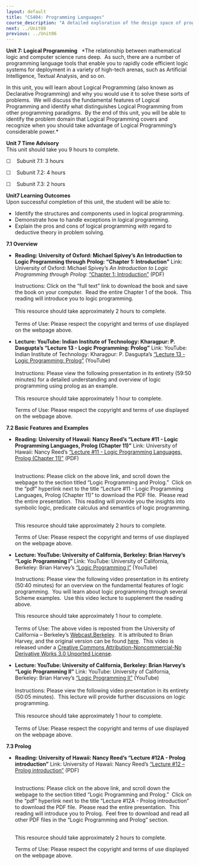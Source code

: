 ```yaml
---
layout: default
title: "CS404: Programming Languages"
course_description: "A detailed exploration of the design space of programming languages, including the functional, imperative, logic and object-oriented programming languages."
next: ../Unit08
previous: ../Unit06
---
```

**Unit 7: Logical Programming** <span id="7"></span> 
*The relationship between mathematical logic and computer science runs
deep.  As such, there are a number of programming language tools that
enable you to rapidly code efficient logic systems for deployment in a
variety of high-tech arenas, such as Artificial Intelligence, Textual
Analysis, and so on.   
  
 In this unit, you will learn about Logical Programming (also known as
Declarative Programming) and why you would use it to solve these sorts
of problems.  We will discuss the fundamental features of Logical
Programming and identify what distinguishes Logical Programming from
other programming paradigms.  By the end of this unit, you will be able
to identify the problem domain that Logical Programming covers and
recognize when you should take advantage of Logical Programming’s
considerable power.*

**Unit 7 Time Advisory**  
This unit should take you 9 hours to complete.  
  
 ☐    Subunit 7.1: 3 hours  
  
 ☐    Subunit 7.2: 4 hours  
  
 ☐    Subunit 7.3: 2 hours

**Unit7 Learning Outcomes**  
Upon successful completion of this unit, the student will be able to:  
-   Identify the structures and components used in logical programming.
-   Demonstrate how to handle exceptions in logical programming.
-   Explain the pros and cons of logical programming with regard to
    deductive theory in problem solving.

**7.1 Overview** <span id="7.1"></span> 
-   **Reading: University of Oxford: Michael Spivey’s An Introduction to
    Logic Programming through Prolog: “Chapter 1: Introduction”**
    Link: University of Oxford: Michael Spivey’s *An Introduction to
    Logic Programming through Prolog*: [“Chapter 1:
    Introduction”](http://spivey.oriel.ox.ac.uk/corner/Logic_Programming)
    (PDF)  
      
     Instructions: Click on the “full text” link to download the book
    and save the book on your computer.  Read the entire Chapter 1 of
    the book.  This reading will introduce you to logic programming.  
        
     This resource should take approximately 2 hours to complete.  
        
     Terms of Use: Please respect the copyright and terms of use
    displayed on the webpage above.

-   **Lecture: YouTube: Indian Institute of Technology: Kharagpur: P.
    Dasgupta’s “Lecture 13 - Logic Programming: Prolog”**
    Link: YouTube: Indian Institute of Technology: Kharagpur: P.
    Dasgupta’s [“Lecture 13 - Logic Programming:
    Prolog”](http://www.youtube.com/watch?v=jySpg72Vbc4) (YouTube)  
        
     Instructions: Please view the following presentation in its
    entirety (59:50 minutes) for a detailed understanding and overview
    of logic programming using prolog as an example.  
        
     This resource should take approximately 1 hour to complete.  
      
     Terms of Use: Please respect the copyright and terms of use
    displayed on the webpage above.

**7.2 Basic Features and Examples** <span id="7.2"></span> 
-   **Reading: University of Hawaii: Nancy Reed’s “Lecture \#11 - Logic
    Programming Languages, Prolog (Chapter 11)”**
    Link: University of Hawaii: Nancy Reed’s [“Lecture \#11 - Logic
    Programming Languages, Prolog (Chapter
    11)”](http://www2.hawaii.edu/~nreed/ics313/notes.html) (PDF)  
        

    Instructions: Please click on the above link, and scroll down the
    webpage to the section titled “Logic Programming and Prolog.”  Click
    on the “pdf” hyperlink next to the title “Lecture \#11 - Logic
    Programming Languages, Prolog (Chapter 11)” to download the PDF
    file.  Please read the entire presentation.  This reading will
    provide you the insights into symbolic logic, predicate calculus and
    semantics of logic programming.  
      

    This resource should take approximately 2 hours to complete.  
      
     Terms of Use: Please respect the copyright and terms of use
    displayed on the webpage above.

-   **Lecture: YouTube: University of California, Berkeley: Brian
    Harvey’s “Logic Programming I”**
    Link: YouTube: University of California, Berkeley: Brian Harvey’s
    [“Logic Programming I”](http://www.youtube.com/watch?v=4TnnWz_icE0)
    (YouTube)  
      
     Instructions: Please view the following video presentation in its
    entirety (50:40 minutes) for an overview on the fundamental features
    of logic programming.  You will learn about logic programming
    through several Scheme examples.  Use this video lecture to
    supplement the reading above.  
      
     This resource should take approximately 1 hour to complete.  
        
     Terms of Use: The above video is reposted from the University of
    California – Berkeley’s
    [Webcast.Berkeley](http://webcast.berkeley.edu/).  It is attributed
    to Brian Harvey, and the original version can be found
    [here](http://www.youtube.com/watch?v=qbUJXsKAtU0).  This video is
    released under a [Creative Commons Attribution-Noncommercial-No
    Derivative Works 3.0 Unported
    License](http://creativecommons.org/licenses/by-nc-nd/3.0/).

-   **Lecture: YouTube: University of California, Berkeley: Brian
    Harvey’s “Logic Programming II”**
    Link: YouTube: University of California, Berkeley: Brian Harvey’s
    [“Logic Programming II”](http://www.youtube.com/watch?v=-xUrzNnhB9Q)
    (YouTube)  
        
     Instructions: Please view the following video presentation in its
    entirety (50:05 minutes).  This lecture will provide further
    discussions on logic programming.  
        
     This resource should take approximately 1 hour to complete.  
        
     Terms of Use: Please respect the copyright and terms of use
    displayed on the webpage above.

**7.3 Prolog** <span id="7.3"></span> 
-   **Reading: University of Hawaii: Nancy Reed’s “Lecture \#12A -
    Prolog introduction”**
    Link: University of Hawaii: Nancy Reed’s [“Lecture \#12 – Prolog
    introduction”](http://www2.hawaii.edu/~nreed/ics313/notes.html)
    (PDF)  
        

    Instructions: Please click on the above link, and scroll down the
    webpage to the section titled “Logic Programming and Prolog.”  Click
    on the “pdf” hyperlink next to the title “Lecture \#12A - Prolog
    introduction” to download the PDF file.  Please read the entire
    presentation.  This reading will introduce you to Prolog.  Feel free
    to download and read all other PDF files in the “Logic Programming
    and Prolog” section.  
      

    This resource should take approximately 2 hours to complete.  
      
     Terms of Use: Please respect the copyright and terms of use
    displayed on the webpage above.


